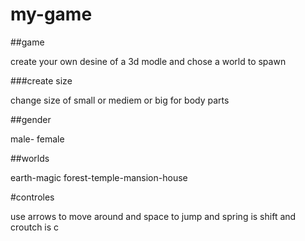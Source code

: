 # my-game

##game 

 create your own desine of a 3d modle and chose a world to spawn

###create size

change size of small or mediem or big for body parts

##gender

male- female

##worlds 

earth-magic forest-temple-mansion-house

#controles

use arrows to move around and space to jump and spring is shift and croutch is c

